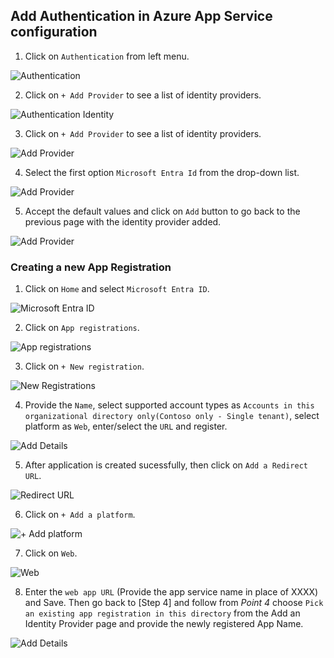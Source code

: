 ## Add Authentication in Azure App Service configuration
1. Click on `Authentication` from left menu.

  ![Authentication](../support-docs/Images/AppAuthentication.png)

2. Click on `+ Add Provider` to see a list of identity providers.

  ![Authentication Identity](../support-docs/Images/AppAuthenticationIdentity.png)

3. Click on `+ Add Provider` to see a list of identity providers.

  ![Add Provider](../support-docs/Images/AppAuthIdentityProvider.png)

4. Select the first option `Microsoft Entra Id` from the drop-down list.
 
 ![Add Provider](../support-docs/Images/AppAuthIdentityProviderAdd.png)

5. Accept the default values and click on `Add` button to go back to the previous page with the identity provider added.

 ![Add Provider](../support-docs/Images/AppAuthIdentityProviderAdded.png)

 ### Creating a new App Registration
1. Click on `Home` and select `Microsoft Entra ID`.

![Microsoft Entra ID](../support-docs/Images/MicrosoftEntraID.png)

2. Click on `App registrations`.

![App registrations](../support-docs/Images/Appregistrations.png)

3. Click on `+ New registration`.

![New Registrations](../support-docs/Images/NewRegistration.png)

4. Provide the `Name`, select supported account types as `Accounts in this organizational directory only(Contoso only - Single tenant)`, select platform as `Web`, enter/select the `URL` and register.

![Add Details](../support-docs/Images/AddDetails.png)

5. After application is created sucessfully, then click on `Add a Redirect URL`.

![Redirect URL](../support-docs/Images/AddRedirectURL.png)

6. Click on `+ Add a platform`.

![+ Add platform](../support-docs/Images/AddPlatform.png)

7. Click on `Web`.

![Web](../support-docs/Images/Web.png)

8. Enter the `web app URL` (Provide the app service name in place of XXXX) and Save. Then go back to [Step 4] and follow from _Point 4_ choose `Pick an existing app registration in this directory` from the Add an Identity Provider page and provide the newly registered App Name.

![Add Details](../support-docs/Images/WebAppURL.png)
